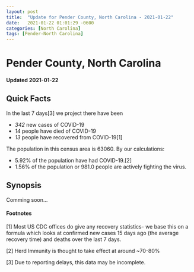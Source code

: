 ```yaml
---
layout: post
title:  "Update for Pender County, North Carolina - 2021-01-22"
date:   2021-01-22 01:01:29 -0600
categories: [North Carolina]
tags: [Pender-North Carolina]
---
```


# Pender County, North Carolina
#### Updated 2021-01-22

## Quick Facts

In the last 7 days[3] we project there have been
- *342* new cases of COVID-19
- *14* people have died of COVID-19
- *13* people have recovered from COVID-19[1]

The population in this census area is 63060. By our calculations:
- 5.92% of the population have had COVID-19.[2]
- 1.56% of the population or 981.0 people are actively fighting the virus.

## Synopsis

Comming soon...


#### Footnotes

[1] Most US CDC offices do give any recovery statistics- we base this on a formula which looks at confirmed new cases
15 days ago (the average recovery time) and deaths over the last 7 days.

[2] Herd Immunity is thought to take effect at around ~70-80%

[3] Due to reporting delays, this data may be incomplete.
 
    